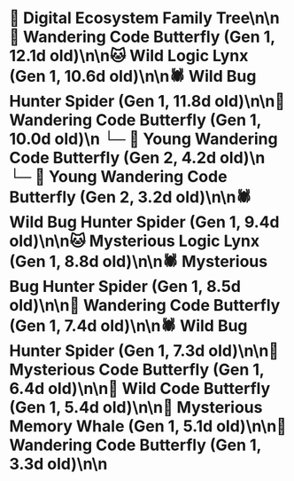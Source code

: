 # 🌳 Digital Ecosystem Family Tree\n\n🦋 Wandering Code Butterfly (Gen 1, 12.1d old)\n\n🐱 Wild Logic Lynx (Gen 1, 10.6d old)\n\n🕷️ Wild Bug Hunter Spider (Gen 1, 11.8d old)\n\n🦋 Wandering Code Butterfly (Gen 1, 10.0d old)\n  └─ 🦋 Young Wandering Code Butterfly (Gen 2, 4.2d old)\n  └─ 🦋 Young Wandering Code Butterfly (Gen 2, 3.2d old)\n\n🕷️ Wild Bug Hunter Spider (Gen 1, 9.4d old)\n\n🐱 Mysterious Logic Lynx (Gen 1, 8.8d old)\n\n🕷️ Mysterious Bug Hunter Spider (Gen 1, 8.5d old)\n\n🦋 Wandering Code Butterfly (Gen 1, 7.4d old)\n\n🕷️ Wild Bug Hunter Spider (Gen 1, 7.3d old)\n\n🦋 Mysterious Code Butterfly (Gen 1, 6.4d old)\n\n🦋 Wild Code Butterfly (Gen 1, 5.4d old)\n\n🐋 Mysterious Memory Whale (Gen 1, 5.1d old)\n\n🦋 Wandering Code Butterfly (Gen 1, 3.3d old)\n\n